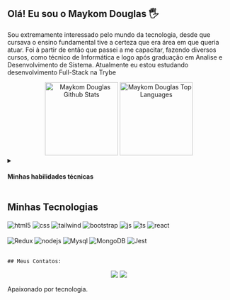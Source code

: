 
## Olá! Eu sou o Maykom Douglas 🖐️


Sou extremamente interessado pelo mundo da tecnologia, desde que cursava o ensino fundamental tive a certeza que era área em que queria atuar. Foi à partir de então que passei a me capacitar, fazendo diversos cursos, como técnico de Informática e logo após graduação em Analise e Desenvolvimento de Sistema. Atualmente eu estou estudando  desenvolvimento Full-Stack na Trybe


<!-- ![Maykom GitHub stats](https://github-readme-stats.vercel.app/api?username=maykom2203&show_icons=true&theme=dracula&count_private=true) -->

<div align="center">
  <a href="https://github.com/maykom2203/github-readme-stats"><img height="165em" alt="Maykom Douglas Github Stats" src="https://github-readme-stats-sigma-five.vercel.app/api?username=maykom2203&show_icons=true&count_private=true&theme=react&hide_border=true&bg_color=0D1117" /></a>
  <a href="https://github.com/maykom2203/github-readme-stats"><img height="165em" alt="Maykom Douglas Top Languages" src="https://github-readme-stats-sigma-five.vercel.app/api/top-langs/?username=maykom2203&langs_count=8&count_private=true&layout=compact&theme=react&hide_border=true&bg_color=0D1117"/>
	</a>
</div>


<details>
    <summary><h4>Minhas habilidades técnicas</h4></summary>
<div id='lojc' align="center">

| Languages  | Frameworks | Technologies | Tools | 
|---|---|---|---|
|<div id='lojc' align="center"><span>JavaScript🔸SQL🔸TypeScript🔸NodeJS</span></div>|<div id='lojc' align="center"><span>React🔸Jest🔸Express</span></div>|<div id='lojc' align="center"><span>Git🔸Local Storage🔸HTML🔸CSS🔸Bootstrap🔸React Router🔸React Testing Library🔸Redux🔸Context API🔸Docker🔸Docker Compose🔸MySQL🔸ORM (Sequelize)🔸MongoDB🔸API </span></div>|<div id='lojc' align="center"><span>Linux🔸Bash🔸GitHub🔸Visual Studio Code🔸WordPress🔸MySQL Workbench</span></div>|
  </details>

## Minhas Tecnologias

<div style="display: inline_block">
  <img align="center" alt="html5" src="https://img.shields.io/badge/HTML5-E34F26?style=for-the-badge&logo=html5&logoColor=white" />
  <img align="center" alt="css" src="https://img.shields.io/badge/CSS-239120?&style=for-the-badge&logo=css3&logoColor=white" />
  <img align="center" alt="tailwind" src="https://img.shields.io/badge/Tailwind_CSS-38B2AC?style=for-the-badge&logo=tailwind-css&logoColor=whit" />
  <img align="center" alt="bootstrap" src="https://img.shields.io/badge/Bootstrap-563D7C?style=for-the-badge&logo=bootstrap&logoColor=whit" />
  <img align="center" alt="js" src="https://img.shields.io/badge/JavaScript-F7DF1E?style=for-the-badge&logo=javascript&logoColor=black" />
  <img align="center" alt="ts" src="https://img.shields.io/badge/TypeScript-007ACC?style=for-the-badge&logo=typescript&logoColor=white" />
  <img align="center" alt="react" src="https://img.shields.io/badge/React-20232A?style=for-the-badge&logo=react&logoColor=61DAFB" />
	<br/> <br/>
  <img align="center" alt="Redux" src="https://img.shields.io/badge/Redux-593D88?style=for-the-badge&logo=redux&logoColor=white" />
  <img align="center" alt="nodejs" src="https://img.shields.io/badge/Node.js-43853D?style=for-the-badge&logo=node.js&logoColor=white" />
  <img align="center" alt="Mysql" src="https://img.shields.io/badge/MySQL-00000F?style=for-the-badge&logo=mysql&logoColor=white" />
  <img align="center" alt="MongoDB" src="https://img.shields.io/badge/MongoDB-4EA94B?style=for-the-badge&logo=mongodb&logoColor=white" />
  <img align="center" alt="Jest" src="https://img.shields.io/badge/Jest-323330?style=for-the-badge&logo=Jest&logoColor=white" />
</div><br/>

	## Meus Contatos:
<div align="center">
  

 
  <a href = "mailto:maykomdouglas.1995@gmail.com"><img src="https://img.shields.io/badge/-Gmail-%23333?style=for-the-badge&logo=gmail&logoColor=white" target="_blank"></a>
  <a href="https://www.linkedin.com/in/maykom-douglas-23ba44199/" target="_blank"><img src="https://img.shields.io/badge/-LinkedIn-%230077B5?style=for-the-badge&logo=linkedin&logoColor=white" target="_blank"></a> 
</div>
    
    
Apaixonado por tecnologia.

